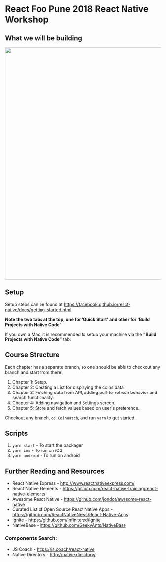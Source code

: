 # React Foo Pune 2018 React Native Workshop

## What we will be building

<img src="./coinwatch.png" height="750px">

## Setup

Setup steps can be found at https://facebook.github.io/react-native/docs/getting-started.html

**Note the two tabs at the top, one for 'Quick Start' and other for 'Build Projects with Native Code'**

If you own a Mac, it is recommended to setup your machine via the **"Build Projects with Native Code"** tab.

## Course Structure

Each chapter has a separate branch, so one should be able to checkout any branch and start from there.
1. Chapter 1: Setup.
2. Chapter 2: Creating a List for displaying the coins data.
3. Chapter 3: Fetching data from API, adding pull-to-refresh behavior and search functionality.
4. Chapter 4: Adding navigation and Settings screen.
5. Chapter 5: Store and fetch values based on user's preference.

Checkout any branch, `cd CoinWatch`, and run `yarn` to get started.

## Scripts

1. `yarn start` - To start the packager
2. `yarn ios` - To run on iOS
3. `yarn android` - To run on android

## Further Reading and Resources

* React Native Express - http://www.reactnativeexpress.com/
* React Native Elements - https://github.com/react-native-training/react-native-elements
* Awesome React Native - https://github.com/jondot/awesome-react-native
* Curated List of Open Source React Native Apps - https://github.com/ReactNativeNews/React-Native-Apps
* Ignite - https://github.com/infinitered/ignite
* NativeBase - https://github.com/GeekyAnts/NativeBase

### Components Search:

* JS Coach - https://js.coach/react-native
* Native Directory - http://native.directory/
